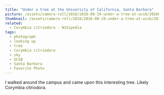 ```yaml
---
title: "Under a tree at the University of California, Santa Barbara"
picture: /assets/camera-roll/2016/2016-08-19-under-a-tree-at-ucsb/20160819_005310132_iOS.jpg
thumbnail: /assets/camera-roll/2016/2016-08-19-under-a-tree-at-ucsb/20160819_005310132_iOS-thumbnail.jpg
related:
  - Corymbia citriodora - Wikipedia
tags:
  - photograph
  - looking up
  - tree
  - Corymbia citriodora
  - sky
  - UCSB
  - Santa Barbara
  - Favorite Photo
---
```

I walked around the campus and came upon this interesting tree. Likely Corymbia citriodora.
